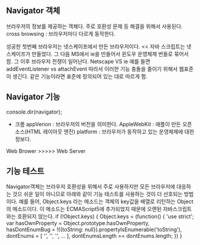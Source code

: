 ## Navigator 객체
브라우저의 정보를 제공하는 객체다. 주로 호환성 문제 등 해결을 위해서 사용된다.
cross browsing : 브라우저마다 다르게 동작한다.

성공한 첫번째 브라우저는 넷스케이프에서 만든 브라우저이다. << 자바 스크립트는 넷스케이프가 만들었다.
그 다음 MS에서 ie을 만들어서 윈도우 운영체제 번들로 묶어서 팜.
그 이후 브라우저 전쟁이 일어난다. Netscape VS ie
예를 들면 addEventListener vs attachEvent
따라서 이러한 기능 충돌을 줄이기 위해서 웹표준이 생긴다. 같은 기능이라면 표준에 정의되어 있는 대로 따르게 함.

## Navigator 기능
console.dir(navigator);

- 크롬
appVerion : 브라우저의 버전을 의미한다.
AppleWebKit : 애플이 만든 오픈소스(HTML 레이아웃 엔진)
platform : 브라우저가 동작하고 있는 운영체제에 대한 정보다.

Web Brower >>>>> Web Server

## 기능 테스트
Navigator객체는 브라우저 호환성을 위해서 주로 사용하지만 모든 브라우저에 대응하는 것으 쉬운 일이 아니므로 아래와 같이 기능 테스트를 사용하는 것이 더 선호되는 방법이다.
예를 들어, Object.keys 라는 메소드는 객체의 key값을 배열로 리턴하는 Object의 메소드이다.
이 메소드는 ECMAScript5에 추가되었지 때문에 오랜된 자바스크립트와는 호환되지 않는다.
if (!Object.keys) {
    Object.keys = (function() {
        'use strict';
        var hasOwnProperty = Object.prototype.hasOwnProperty,
            hasDontEnumBug = !({toString: null}).propertyIsEnumerable('toString'),
            dontEnums = [
                '',
                '',
                '',
                ...
            ],
            dontEnumsLength == dontEnums.length;
    })
}
